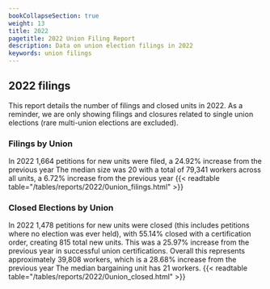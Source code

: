 ```yaml
---
bookCollapseSection: true
weight: 13
title: 2022
pagetitle: 2022 Union Filing Report
description: Data on union election filings in 2022
keywords: union filings
---
```


## 2022 filings

This report details the number of filings and closed units in 2022. As a reminder, we are only showing filings and closures related to single union elections (rare multi-union elections are excluded).

### Filings by Union
In 2022 1,664 petitions for new units were filed, a 24.92% increase from the previous year The median size was 20 with a total of 79,341 workers across all units, a 6.72% increase from the previous year
{{< readtable table="/tables/reports/2022/0union_filings.html" >}}

### Closed Elections by Union
In 2022 1,478 petitions for new units were closed (this includes petitions where no election was ever held), with 55.14% closed with a certification order, creating 815 total new units. This was a 25.97% increase from the previous year in successful union certifications. Overall this represents approximately 39,808 workers, which is a 28.68% increase from the previous year The median bargaining unit has 21 workers.
{{< readtable table="/tables/reports/2022/0union_closed.html" >}}
